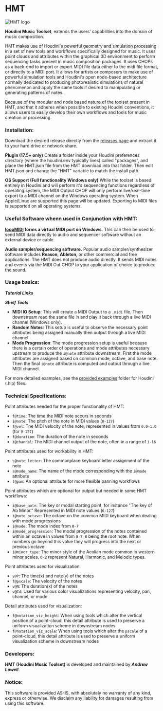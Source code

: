 HMT
======

![HMT logo](https://github.com/andrew-lowell/HMT/blob/master/hmt_logo_01.png)

**Houdini Music Toolset**, extends the users' capabilities into the domain of music composition.

HMT makes use of Houdini's powerful geometry and simulation processing in a set of new tools and workflows specifically designed for music. It uses point clouds and attributes within the graphical 3D environment to perform sequencing tasks present in music composition packages. It uses CHOPs as a back-end to import or export MIDI file data either to the midi file format, or directly to a MIDI port. It allows for artists or composers to make use of powerful simulation tools and Houdini's open node-based architecture normally dedicated to producing photorealistic simulations of natural phenomenon and apply the same tools if desired to manipulating or generating patterns of notes.

Because of the modular and node based nature of the toolset present in HMT, and that it adheres when possible to existing Houdini conventions, it allows users to easily develop their own workflows and tools for music creation or processing.

### Installation:

Download the desired release directly from the [releases page](https://github.com/andrew-lowell/HMT/releases) and extract it to your hard drive or network share.

**Plugin (17.5+ only)**
Create a folder inside your Houdini preferences directory (where the houdini.env typically lives) called "packages", and place the HMT.json file from the HMT download into that folder. Then edit HMT.json and change the "HMT" variable to match the install path.

**OS Support (Full functionality Windows only)**
While the toolset is based entirely in Houdini and will perform it's sequencing functions regardless of operating system, the MIDI Output CHOP will only perform live/real-time export to a MIDI channel on the Windows operating system. When Apple/Linux are supported this page will be updated. Exporting to MIDI files is supported on all operating systems.

### Useful Software whenn used in Conjunction with HMT:
**[loopMIDI](https://www.tobias-erichsen.de/software/loopmidi.html) forms a virtual MIDI port on Windows**. This can then be used to send MIDI data directly to audio and sequencer software without an external device or cable.

**Audio sampler/sequencing software.** Popular audio sampler/synthesizer software includes **Reason**, **Ableton**, or other commercial and free applications. The HMT does not produce audio directly. It sends MIDI notes and events via the MIDI Out CHOP to your application of choice to produce the sound.


### Usage basics:
***Tutorial Links***

***Shelf Tools***
* **MIDI IO Setup**: This will create a MIDI Output to a `.midi` file. Then downstream read the same file in and play it back through a live MIDI channel (Windows only).
* **Random Notes**: This setup is useful to observe the necessary point attributes being assigned manually then output through a live MIDI channel.
* **Mode Progression**: The mode progression setup is useful because there is a certain order of operations and mode attributes necessary upstream to produce the `i@note` attribute downstream. First the mode attributes are assigned based on common mode, octave, and base note. Then the final `i@note` attribute is computed and output through a live MIDI channel.

For more detailed examples, see the [provided examples](https://github.com/andrew-lowell/HMT/tree/master/examples) folder for Houdini (.hip) files.

### Technical Specifications:

Point attributes needed for the proper functionality of HMT:
* `f@time`: The time the MIDI note occurs in seconds
* `i@note`: The pitch of the note in MIDI values (`0-127`)
* `f@vel`: The MIDI velocity of the note, represented in values from `0.0-1.0` (for `0-127`)
* `f@duration`: The duration of the note in seconds
* `i@channel`: The MIDI channel output of the note, often in a range of `1-16`

Point attributes used for workability in HMT:
* `s@note_letter`: The commonplace keyboard letter assignment of the note
* `s@mode_name`: The name of the mode corresponding with the `i@mode` attribute
* `f@pan`: An optional attribute for more flexible panning workflows

Point attributes which are optional for output but needed in some HMT workflows:
* `i@base_note`: The key or modal starting point, for instance "The key of Ab Minor." Represented in MIDI note values (`0-127`)
* `i@note_octave`: The octave on the common MIDI keyboard when dealing with mode progressions
* `i@mode`: The mode index from `0-7`
* `i@mode_progression`: The modal progression of the notes contained within an octave in values from `0-7`. `0` being the root note. When numbers go beyond this value they will progress into the next or previous octave
* `i@minor_type`: The minor style of the Aeolian mode common in western minor scales. `0-2` represent Natural, Harmonic, and Melodic types.

Point attributes used for visualization:
* `v@P`: The time(x) and note(y) of the notes
* `f@pscale`: The velocity of the notes
* `v@N`: The duration(x) of the notes
* `v@Cd`: Used for various color visualizations representing velocity, pan, channel, or mode

Detail attributes used for visualization:
* `f@notation_viz_height`: When using tools which alter the vertical position of a point-cloud, this detail attribute is used to preserve a uniform visualization scheme in downstream nodes
* `f@notation_viz_scale`: When using tools which alter the `pscale` of a point-cloud, this detail attribute is used to preserve a uniform visualization scheme in downstream nodes

### Developers:
**HMT (Houdini Music Toolset)** is developed and maintained by ***Andrew Lowell***. 

### Notice:
This software is provided AS-IS, with absolutely no warranty of any kind, express or otherwise. We disclaim any liability for damages resulting from using this software.
